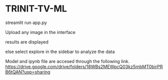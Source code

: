 # TRINIT-TV-ML

streamlit run app.py

Upload any image in the interface

results are displayed

else select explore in the sidebar to analyze the data

Model and ipynb file are accesed through the following link.
https://drive.google.com/drive/folders/18WBs2MEWpcQ03kz5mbMT0birPRB6tQAN?usp=sharing
